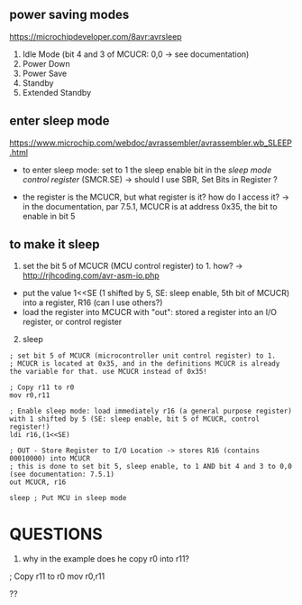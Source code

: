 ## power saving modes
https://microchipdeveloper.com/8avr:avrsleep

1. Idle Mode (bit 4 and 3 of MCUCR: 0,0 -> see documentation)
2. Power Down
3. Power Save
4. Standby
5. Extended Standby

## enter sleep mode
https://www.microchip.com/webdoc/avrassembler/avrassembler.wb_SLEEP.html

* to enter sleep mode: set to 1 the sleep enable bit in the *sleep mode control register* (SMCR.SE)
-> should I use SBR, Set Bits in Register ?

* the register is the MCUCR, but what register is it? how do I access it?
-> in the documentation, par 7.5.1, MCUCR is at address 0x35, the bit to enable in bit 5

## to make it sleep

1. set the bit 5 of MCUCR (MCU control register) to 1. how? -> http://rjhcoding.com/avr-asm-io.php
* put the value 1<<SE (1 shifted by 5, SE: sleep enable, 5th bit of MCUCR) into a register, R16 (can I use others?)
* load the register into MCUCR with "out": stored a register into an I/O register, or control register
2. sleep
```
; set bit 5 of MCUCR (microcontroller unit control register) to 1.
; MCUCR is located at 0x35, and in the definitions MCUCR is already the variable for that. use MCUCR instead of 0x35!

; Copy r11 to r0
mov r0,r11 

; Enable sleep mode: load immediately r16 (a general purpose register) with 1 shifted by 5 (SE: sleep enable, bit 5 of MCUCR, control register!)
ldi r16,(1<<SE)   

; OUT - Store Register to I/O Location -> stores R16 (contains 00010000) into MCUCR
; this is done to set bit 5, sleep enable, to 1 AND bit 4 and 3 to 0,0 (see documentation: 7.5.1)
out MCUCR, r16        

sleep ; Put MCU in sleep mode
```

# QUESTIONS
1. why in the example does he copy r0 into r11?

; Copy r11 to r0
mov r0,r11 

??
